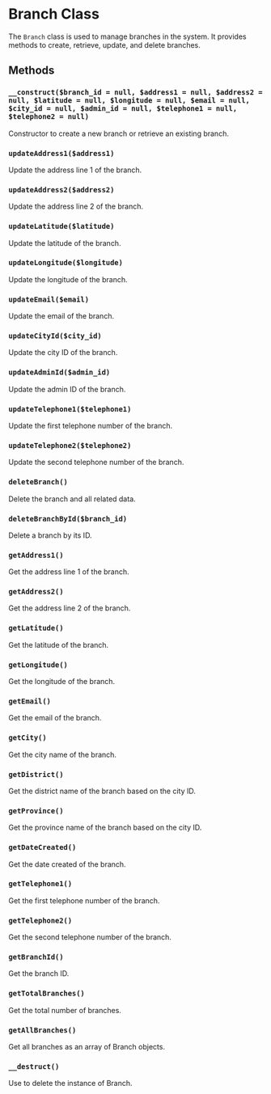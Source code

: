 # Branch Class

The `Branch` class is used to manage branches in the system. It provides methods to create, retrieve, update, and delete branches.

## Methods

### `__construct($branch_id = null, $address1 = null, $address2 = null, $latitude = null, $longitude = null, $email = null, $city_id = null, $admin_id = null, $telephone1 = null, $telephone2 = null)`
Constructor to create a new branch or retrieve an existing branch.

### `updateAddress1($address1)`
Update the address line 1 of the branch.

### `updateAddress2($address2)`
Update the address line 2 of the branch.

### `updateLatitude($latitude)`
Update the latitude of the branch.

### `updateLongitude($longitude)`
Update the longitude of the branch.

### `updateEmail($email)`
Update the email of the branch.

### `updateCityId($city_id)`
Update the city ID of the branch.

### `updateAdminId($admin_id)`
Update the admin ID of the branch.

### `updateTelephone1($telephone1)`
Update the first telephone number of the branch.

### `updateTelephone2($telephone2)`
Update the second telephone number of the branch.

### `deleteBranch()`
Delete the branch and all related data.

### `deleteBranchById($branch_id)`
Delete a branch by its ID.

### `getAddress1()`
Get the address line 1 of the branch.

### `getAddress2()`
Get the address line 2 of the branch.

### `getLatitude()`
Get the latitude of the branch.

### `getLongitude()`
Get the longitude of the branch.

### `getEmail()`
Get the email of the branch.

### `getCity()`
Get the city name of the branch.

### `getDistrict()`
Get the district name of the branch based on the city ID.

### `getProvince()`
Get the province name of the branch based on the city ID.

### `getDateCreated()`
Get the date created of the branch.

### `getTelephone1()`
Get the first telephone number of the branch.

### `getTelephone2()`
Get the second telephone number of the branch.

### `getBranchId()`
Get the branch ID.

### `getTotalBranches()`
Get the total number of branches.

### `getAllBranches()`
Get all branches as an array of Branch objects.

### `__destruct()`
Use to delete the instance of Branch.

